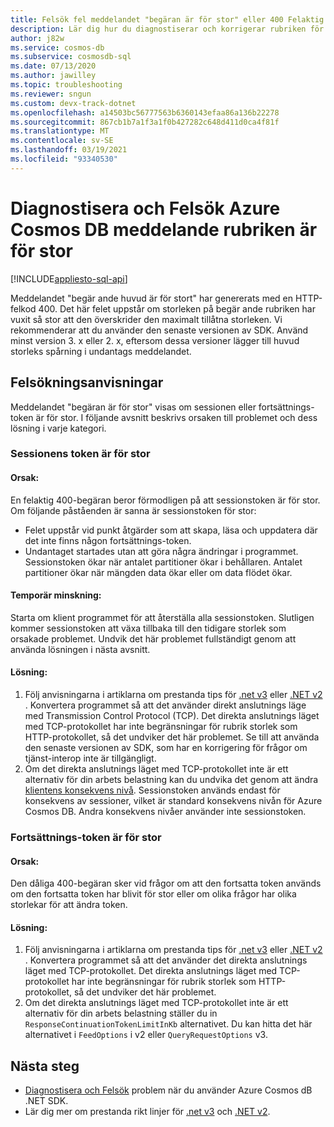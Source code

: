 ```yaml
---
title: Felsök fel meddelandet "begäran är för stor" eller 400 Felaktig begäran i Azure Cosmos DB
description: Lär dig hur du diagnostiserar och korrigerar rubriken för ett stort undantag för begäran.
author: j82w
ms.service: cosmos-db
ms.subservice: cosmosdb-sql
ms.date: 07/13/2020
ms.author: jawilley
ms.topic: troubleshooting
ms.reviewer: sngun
ms.custom: devx-track-dotnet
ms.openlocfilehash: a14503bc56777563b6360143efaa86a136b22278
ms.sourcegitcommit: 867cb1b7a1f3a1f0b427282c648d411d0ca4f81f
ms.translationtype: MT
ms.contentlocale: sv-SE
ms.lasthandoff: 03/19/2021
ms.locfileid: "93340530"
---
```

# <a name="diagnose-and-troubleshoot-azure-cosmos-db-request-header-too-large-message"></a>Diagnostisera och Felsök Azure Cosmos DB meddelande rubriken är för stor
[!INCLUDE[appliesto-sql-api](includes/appliesto-sql-api.md)]

Meddelandet "begär ande huvud är för stort" har genererats med en HTTP-felkod 400. Det här felet uppstår om storleken på begär ande rubriken har vuxit så stor att den överskrider den maximalt tillåtna storleken. Vi rekommenderar att du använder den senaste versionen av SDK. Använd minst version 3. x eller 2. x, eftersom dessa versioner lägger till huvud storleks spårning i undantags meddelandet.

## <a name="troubleshooting-steps"></a>Felsökningsanvisningar
Meddelandet "begäran är för stor" visas om sessionen eller fortsättnings-token är för stor. I följande avsnitt beskrivs orsaken till problemet och dess lösning i varje kategori.

### <a name="session-token-is-too-large"></a>Sessionens token är för stor

#### <a name="cause"></a>Orsak:
En felaktig 400-begäran beror förmodligen på att sessionstoken är för stor. Om följande påståenden är sanna är sessionstoken för stor:

* Felet uppstår vid punkt åtgärder som att skapa, läsa och uppdatera där det inte finns någon fortsättnings-token.
* Undantaget startades utan att göra några ändringar i programmet. Sessionstoken ökar när antalet partitioner ökar i behållaren. Antalet partitioner ökar när mängden data ökar eller om data flödet ökar.

#### <a name="temporary-mitigation"></a>Temporär minskning: 
Starta om klient programmet för att återställa alla sessionstoken. Slutligen kommer sessionstoken att växa tillbaka till den tidigare storlek som orsakade problemet. Undvik det här problemet fullständigt genom att använda lösningen i nästa avsnitt.

#### <a name="solution"></a>Lösning:
1. Följ anvisningarna i artiklarna om prestanda tips för [.net v3](performance-tips-dotnet-sdk-v3-sql.md) eller [.NET v2](performance-tips.md) . Konvertera programmet så att det använder direkt anslutnings läge med Transmission Control Protocol (TCP). Det direkta anslutnings läget med TCP-protokollet har inte begränsningar för rubrik storlek som HTTP-protokollet, så det undviker det här problemet. Se till att använda den senaste versionen av SDK, som har en korrigering för frågor om tjänst-interop inte är tillgängligt.
1. Om det direkta anslutnings läget med TCP-protokollet inte är ett alternativ för din arbets belastning kan du undvika det genom att ändra [klientens konsekvens nivå](how-to-manage-consistency.md). Sessionstoken används endast för konsekvens av sessioner, vilket är standard konsekvens nivån för Azure Cosmos DB. Andra konsekvens nivåer använder inte sessionstoken.

### <a name="continuation-token-is-too-large"></a>Fortsättnings-token är för stor

#### <a name="cause"></a>Orsak:
Den dåliga 400-begäran sker vid frågor om att den fortsatta token används om den fortsatta token har blivit för stor eller om olika frågor har olika storlekar för att ändra token.
    
#### <a name="solution"></a>Lösning:
1. Följ anvisningarna i artiklarna om prestanda tips för [.net v3](performance-tips-dotnet-sdk-v3-sql.md) eller [.NET v2](performance-tips.md) . Konvertera programmet så att det använder det direkta anslutnings läget med TCP-protokollet. Det direkta anslutnings läget med TCP-protokollet har inte begränsningar för rubrik storlek som HTTP-protokollet, så det undviker det här problemet. 
1. Om det direkta anslutnings läget med TCP-protokollet inte är ett alternativ för din arbets belastning ställer du in `ResponseContinuationTokenLimitInKb` alternativet. Du kan hitta det här alternativet i `FeedOptions` i v2 eller `QueryRequestOptions` v3.

## <a name="next-steps"></a>Nästa steg
* [Diagnostisera och Felsök](troubleshoot-dot-net-sdk.md) problem när du använder Azure Cosmos dB .NET SDK.
* Lär dig mer om prestanda rikt linjer för [.net v3](performance-tips-dotnet-sdk-v3-sql.md) och [.NET v2](performance-tips.md).
